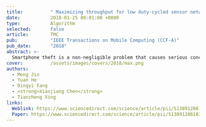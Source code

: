 ```yaml
---
title:          " Maximizing throughput for low duty-cycled sensor networks"
date:           2018-01-25 00:01:00 +0800
type:           Algorithm
selected:       false
article:        TMC
pub:            "IEEE Transactions on Mobile Computing (CCF-A)"
pub_date:       "2018"
abstract: >-
  Smartphone theft is a non-negligible problem that causes serious concerns on personal property and privacy. The existing solutions to this problem either provide only functions like retrieving a phone, or require dedicated hardware to detect thefts. How to protect smartphones from being stolen at all times is still an open problem. In this paper, we propose iGuard, a real-time anti-theft system for smartphones. iGuard utilizes only the inertial sensing data from the smartphone. The basic idea behind iGuard is to distinguish different people holding a smartphone, by identifying the order of the motions during the `take-out' behavior and how each motion is performed. For this purpose, we design a motion segmentation algorithm to detect the transition between two motions from the noisy sensing data. We then leverage the distinct feature contained in each sub-segment of a motion to estimate the probability that the motion is performed by the smartphone owner himself/herself. Based on such pre-processed data, we propose a Markov based model to track the behavior of a smartphone user. According to this model, iGuard instantly alarms once the tracked data deviate from the smartphone owner's usual habit. We implement iGuard on Android and evaluate its performance in real environments. The experimental results show that iGuard is accurate and robust in various scenarios. 
cover:          /assets/images/covers/2018/max.png
authors:
  - Meng Jin
  - Yuan He
  - Dingyi Fang
  - <strong>Xiaojiang Chen</strong>
  - Tianzheng Xing
links:
  Weblink: https://www.sciencedirect.com/science/article/pii/S1389128618301312?via%3Dihub
  Paper: https://www.sciencedirect.com/science/article/pii/S1389128618301312/pdfft?md5=05279216ab1e8e3a3f26d940733c233d&pid=1-s2.0-S1389128618301312-main.pdf
---
```

